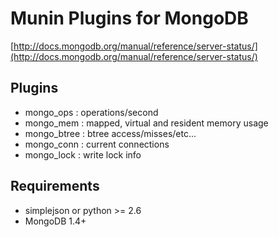
Munin Plugins for MongoDB
============

[http://docs.mongodb.org/manual/reference/server-status/](http://docs.mongodb.org/manual/reference/server-status/)

Plugins
----------
* mongo_ops   : operations/second
* mongo_mem   : mapped, virtual and resident memory usage
* mongo_btree : btree access/misses/etc...
* mongo_conn  : current connections
* mongo_lock  : write lock info  

Requirements
-----------
* simplejson or python >= 2.6
* MongoDB 1.4+ 



